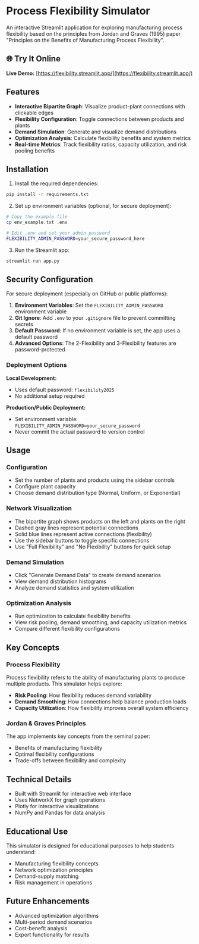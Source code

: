 # Process Flexibility Simulator

An interactive Streamlit application for exploring manufacturing process flexibility based on the principles from Jordan and Graves (1995) paper "Principles on the Benefits of Manufacturing Process Flexibility".

## 🌐 Try It Online

**Live Demo:** [https://flexibility.streamlit.app/](https://flexibility.streamlit.app/)

## Features

- **Interactive Bipartite Graph**: Visualize product-plant connections with clickable edges
- **Flexibility Configuration**: Toggle connections between products and plants
- **Demand Simulation**: Generate and visualize demand distributions
- **Optimization Analysis**: Calculate flexibility benefits and system metrics
- **Real-time Metrics**: Track flexibility ratios, capacity utilization, and risk pooling benefits

## Installation

1. Install the required dependencies:
```bash
pip install -r requirements.txt
```

2. Set up environment variables (optional, for secure deployment):
```bash
# Copy the example file
cp env_example.txt .env

# Edit .env and set your admin password
FLEXIBILITY_ADMIN_PASSWORD=your_secure_password_here
```

3. Run the Streamlit app:
```bash
streamlit run app.py
```

## Security Configuration

For secure deployment (especially on GitHub or public platforms):

1. **Environment Variables**: Set the `FLEXIBILITY_ADMIN_PASSWORD` environment variable
2. **Git Ignore**: Add `.env` to your `.gitignore` file to prevent committing secrets
3. **Default Password**: If no environment variable is set, the app uses a default password
4. **Advanced Options**: The 2-Flexibility and 3-Flexibility features are password-protected

### Deployment Options

**Local Development:**
- Uses default password: `flexibility2025`
- No additional setup required

**Production/Public Deployment:**
- Set environment variable: `FLEXIBILITY_ADMIN_PASSWORD=your_secure_password`
- Never commit the actual password to version control

## Usage

### Configuration
- Set the number of plants and products using the sidebar controls
- Configure plant capacity
- Choose demand distribution type (Normal, Uniform, or Exponential)

### Network Visualization
- The bipartite graph shows products on the left and plants on the right
- Dashed gray lines represent potential connections
- Solid blue lines represent active connections (flexibility)
- Use the sidebar buttons to toggle specific connections
- Use "Full Flexibility" and "No Flexibility" buttons for quick setup

### Demand Simulation
- Click "Generate Demand Data" to create demand scenarios
- View demand distribution histograms
- Analyze demand statistics and system utilization

### Optimization Analysis
- Run optimization to calculate flexibility benefits
- View risk pooling, demand smoothing, and capacity utilization metrics
- Compare different flexibility configurations

## Key Concepts

### Process Flexibility
Process flexibility refers to the ability of manufacturing plants to produce multiple products. This simulator helps explore:

- **Risk Pooling**: How flexibility reduces demand variability
- **Demand Smoothing**: How connections help balance production loads
- **Capacity Utilization**: How flexibility improves overall system efficiency

### Jordan & Graves Principles
The app implements key concepts from the seminal paper:
- Benefits of manufacturing flexibility
- Optimal flexibility configurations
- Trade-offs between flexibility and complexity

## Technical Details

- Built with Streamlit for interactive web interface
- Uses NetworkX for graph operations
- Plotly for interactive visualizations
- NumPy and Pandas for data analysis

## Educational Use

This simulator is designed for educational purposes to help students understand:
- Manufacturing flexibility concepts
- Network optimization principles
- Demand-supply matching
- Risk management in operations

## Future Enhancements

- Advanced optimization algorithms
- Multi-period demand scenarios
- Cost-benefit analysis
- Export functionality for results
